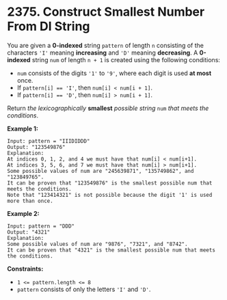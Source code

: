 # 2375. Construct Smallest Number From DI String
You are given a **0-indexed** string `pattern` of length `n` consisting of the characters `'I'` meaning **increasing** and `'D'` meaning **decreasing**. A **0-indexed** string `num` of length `n + 1` is created using the following conditions:
- `num` consists of the digits `'1'` to `'9'`, where each digit is used **at most** once.
- If `pattern[i] == 'I'`, then `num[i] < num[i + 1]`.
- If `pattern[i] == 'D'`, then `num[i] > num[i + 1]`.

Return *the lexicographically* **smallest** *possible string* `num` *that meets the conditions*.

**Example 1:**
```
Input: pattern = "IIIDIDDD"
Output: "123549876"
Explanation:
At indices 0, 1, 2, and 4 we must have that num[i] < num[i+1].
At indices 3, 5, 6, and 7 we must have that num[i] > num[i+1].
Some possible values of num are "245639871", "135749862", and "123849765".
It can be proven that "123549876" is the smallest possible num that meets the conditions.
Note that "123414321" is not possible because the digit '1' is used more than once.
```

**Example 2:**
```
Input: pattern = "DDD"
Output: "4321"
Explanation:
Some possible values of num are "9876", "7321", and "8742".
It can be proven that "4321" is the smallest possible num that meets the conditions.
```

**Constraints:**
- `1 <= pattern.length <= 8`
- `pattern` consists of only the letters `'I'` and `'D'`.
